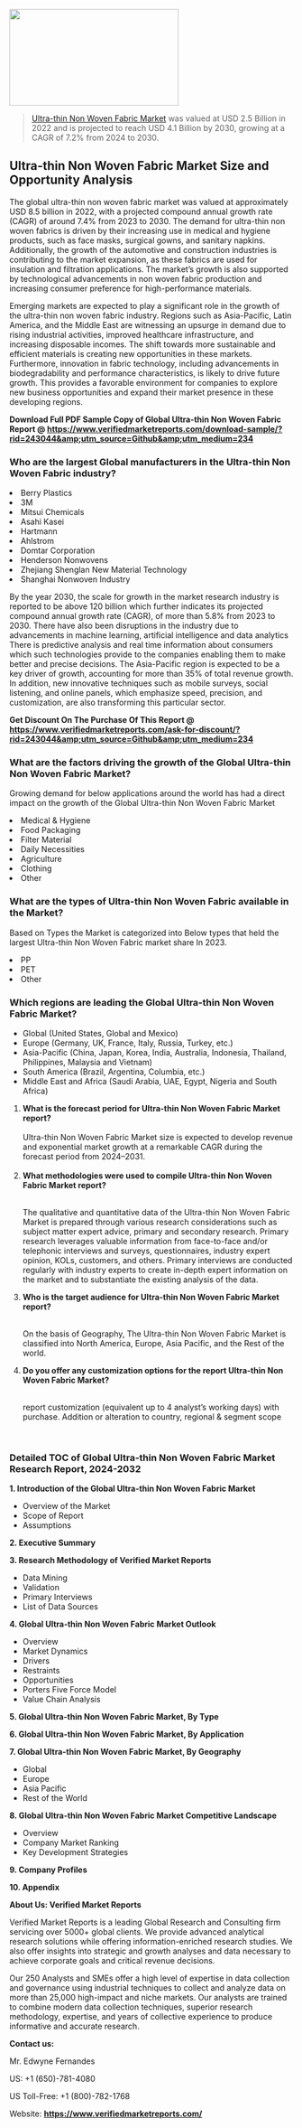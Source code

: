 <img src="https://ffe5etoiles.com/wp-content/uploads/2024/12/MST1-300x171.png" alt="" width="300" height="171" class="alignnone size-medium wp-image-20088" /><blockquote><p><p><a href="https://www.verifiedmarketreports.com/download-sample/?rid=243044&utm_source=Github&utm_medium=234" target="_blank">Ultra-thin Non Woven Fabric Market</a> was valued at USD 2.5 Billion in 2022 and is projected to reach USD 4.1 Billion by 2030, growing at a CAGR of 7.2% from 2024 to 2030.</p></blockquote><p><h2>Ultra-thin Non Woven Fabric Market Size and Opportunity Analysis</h2><p>The global ultra-thin non woven fabric market was valued at approximately USD 8.5 billion in 2022, with a projected compound annual growth rate (CAGR) of around 7.4% from 2023 to 2030. The demand for ultra-thin non woven fabrics is driven by their increasing use in medical and hygiene products, such as face masks, surgical gowns, and sanitary napkins. Additionally, the growth of the automotive and construction industries is contributing to the market expansion, as these fabrics are used for insulation and filtration applications. The market’s growth is also supported by technological advancements in non woven fabric production and increasing consumer preference for high-performance materials.</p><p>Emerging markets are expected to play a significant role in the growth of the ultra-thin non woven fabric industry. Regions such as Asia-Pacific, Latin America, and the Middle East are witnessing an upsurge in demand due to rising industrial activities, improved healthcare infrastructure, and increasing disposable incomes. The shift towards more sustainable and efficient materials is creating new opportunities in these markets. Furthermore, innovation in fabric technology, including advancements in biodegradability and performance characteristics, is likely to drive future growth. This provides a favorable environment for companies to explore new business opportunities and expand their market presence in these developing regions.</p></p><p class=""><strong>Download Full PDF Sample Copy of Global Ultra-thin Non Woven Fabric Report @ <a href="https://www.verifiedmarketreports.com/download-sample/?rid=243044&amp;utm_source=Github&amp;utm_medium=234" target="_blank">https://www.verifiedmarketreports.com/download-sample/?rid=243044&amp;utm_source=Github&amp;utm_medium=234</a></strong></p><h3 id="" class="">Who are the largest Global manufacturers in the Ultra-thin Non Woven Fabric industry?</h3><p><li>Berry Plastics</li><li> 3M</li><li> Mitsui Chemicals</li><li> Asahi Kasei</li><li> Hartmann</li><li> Ahlstrom</li><li> Domtar Corporation</li><li> Henderson Nonwovens</li><li> Zhejiang Shenglan New Material Technology</li><li> Shanghai Nonwoven Industry</li></p><div class=""><div class="" dir="" data-message-author-role="" data-message-id="" data-message-model-slug=""><div class=""><div class=""><div class=""><div class="" dir="" data-message-author-role="" data-message-id="" data-message-model-slug=""><div class=""><div class=""><p>By the year 2030, the scale for growth in the market research industry is reported to be above 120 billion which further indicates its projected compound annual growth rate (CAGR), of more than 5.8% from 2023 to 2030. There have also been disruptions in the industry due to advancements in machine learning, artificial intelligence and data analytics There is predictive analysis and real time information about consumers which such technologies provide to the companies enabling them to make better and precise decisions. The Asia-Pacific region is expected to be a key driver of growth, accounting for more than 35% of total revenue growth. In addition, new innovative techniques such as mobile surveys, social listening, and online panels, which emphasize speed, precision, and customization, are also transforming this particular sector.</p><p><strong>Get Discount On The Purchase Of This Report @&nbsp; <a href="https://www.verifiedmarketreports.com/ask-for-discount/?rid=243044&amp;utm_source=Github&amp;utm_medium=234" target="_blank">https://www.verifiedmarketreports.com/ask-for-discount/?rid=243044&amp;utm_source=Github&amp;utm_medium=234</a></strong></p></div></div></div></div></div></div></div></div><h3 id="" class="">What are the factors driving the growth of the Global Ultra-thin Non Woven Fabric Market?</h3><p id="" class="">Growing demand for below applications around the world has had a direct impact on the growth of the Global Ultra-thin Non Woven Fabric Market</p><p id="" class=""><li>Medical & Hygiene</li><li> Food Packaging</li><li> Filter Material</li><li> Daily Necessities</li><li> Agriculture</li><li> Clothing</li><li> Other</li></p><h3 id="" class="">What are the types of Ultra-thin Non Woven Fabric available in the Market?</h3><p id="" class="">Based on Types the Market is categorized into Below types that held the largest Ultra-thin Non Woven Fabric market share In 2023.</p><p id="" class=""><li>PP</li><li> PET</li><li> Other</li></p><h3 id="" class="">Which regions are leading the Global Ultra-thin Non Woven Fabric Market?</h3><ul><li>Global (United States, Global and Mexico)</li><li>Europe (Germany, UK, France, Italy, Russia, Turkey, etc.)</li><li>Asia-Pacific (China, Japan, Korea, India, Australia, Indonesia, Thailand, Philippines, Malaysia and Vietnam)</li><li>South America (Brazil, Argentina, Columbia, etc.)</li><li>Middle East and Africa (Saudi Arabia, UAE, Egypt, Nigeria and South Africa)</li></ul><p><ol><li><strong>What is the forecast period for Ultra-thin Non Woven Fabric Market report?<br /></strong><br /><span data-sheets-root="1" data-sheets-value="{&quot;1&quot;:2,&quot;2&quot;:&quot;XXXX size is expected to develop revenue and exponential market growth at a remarkable CAGR during the forecast period from 2024&ndash;2030.&quot;}" data-sheets-userformat="{&quot;2&quot;:12674,&quot;4&quot;:{&quot;1&quot;:2,&quot;2&quot;:16776960},&quot;10&quot;:2,&quot;11&quot;:0,&quot;15&quot;:&quot;Arial&quot;,&quot;16&quot;:12}">Ultra-thin Non Woven Fabric Market size is expected to develop revenue and exponential market growth at a remarkable CAGR during the forecast period from 2024&ndash;2031.</span><br /><br /></li><li><strong>What methodologies were used to compile Ultra-thin Non Woven Fabric Market report?<br /><br /></strong><p>The qualitative and quantitative data of the&nbsp;Ultra-thin Non Woven Fabric Market is prepared through various research considerations such as subject matter expert advice, primary and secondary research. Primary research leverages valuable information from face-to-face and/or telephonic interviews and surveys, questionnaires, industry expert opinion, KOLs, customers, and others. Primary interviews are conducted regularly with industry experts to create in-depth expert information on the market and to substantiate the existing analysis of the data.&nbsp;</p></li><li><strong>Who is the target audience for Ultra-thin Non Woven Fabric Market report?<br /><br /></strong><p>On the basis of Geography, The&nbsp;Ultra-thin Non Woven Fabric Market is classified into North America, Europe, Asia Pacific, and the Rest of the world.</p></li><li><strong>Do you offer any customization options for the report Ultra-thin Non Woven Fabric Market?<br /><br /></strong><p>report customization (equivalent up to 4 analyst&rsquo;s working days) with purchase. Addition or alteration to country, regional &amp; segment scope</p><p>&nbsp;</p></li></ol></p><h3 id="" class="">Detailed TOC of Global Ultra-thin Non Woven Fabric Market Research Report, 2024-2032</h3><p id="" class=""><strong>1. Introduction of the Global Ultra-thin Non Woven Fabric Market</strong></p><ul><li>Overview of the Market</li><li>Scope of Report</li><li>Assumptions</li></ul><p id="" class=""><strong>2. Executive Summary</strong></p><p id="" class=""><strong>3. Research Methodology of&nbsp;Verified Market Reports</strong></p><ul><li>Data Mining</li><li>Validation</li><li>Primary Interviews</li><li>List of Data Sources</li></ul><p id="" class=""><strong>4. Global Ultra-thin Non Woven Fabric Market Outlook</strong></p><ul><li>Overview</li><li>Market Dynamics</li><li>Drivers</li><li>Restraints</li><li>Opportunities</li><li>Porters Five Force Model</li><li>Value Chain Analysis</li></ul><p id="" class=""><strong>5. Global Ultra-thin Non Woven Fabric Market, By&nbsp;Type</strong></p><p id="" class=""><strong>6. Global Ultra-thin Non Woven Fabric Market, By Application</strong></p><p id="" class=""><strong>7. Global Ultra-thin Non Woven Fabric Market, By Geography</strong></p><ul><li>Global</li><li>Europe</li><li>Asia Pacific</li><li>Rest of the World</li></ul><p id="" class=""><strong>8. Global Ultra-thin Non Woven Fabric Market Competitive Landscape</strong></p><ul><li>Overview</li><li>Company Market Ranking</li><li>Key Development Strategies</li></ul><p id="" class=""><strong>9. Company Profiles</strong></p><p id="" class=""><strong>10. Appendix</strong></p><p id="" class=""><strong>About Us: Verified Market Reports</strong></p><p id="" class="">Verified Market Reports is a leading Global Research and Consulting firm servicing over 5000+ global clients. We provide advanced analytical research solutions while offering information-enriched research studies. We also offer insights into strategic and growth analyses and data necessary to achieve corporate goals and critical revenue decisions.</p><p id="" class="">Our 250 Analysts and SMEs offer a high level of expertise in data collection and governance using industrial techniques to collect and analyze data on more than 25,000 high-impact and niche markets. Our analysts are trained to combine modern data collection techniques, superior research methodology, expertise, and years of collective experience to produce informative and accurate research.</p><p id="" class=""><strong>Contact us:</strong></p><p id="" class="">Mr. Edwyne Fernandes</p><p id="" class="">US: +1 (650)-781-4080</p><p id="" class="">US Toll-Free: +1 (800)-782-1768</p><p id="" class="">Website: <a target="" data-test-app-aware-link=""><strong>https://www.verifiedmarketreports.com/</strong></a></p>
